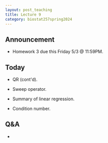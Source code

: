 ```yaml
---
layout: post_teaching
title: Lecture 9
category: biostat257spring2024
---
```


## Announcement

* Homework 3 due this Friday 5/3 @ 11:59PM.

## Today

* QR (cont'd).

* Sweep operator.

* Summary of linear regression.

* Condition number.

## Q&A

* 
